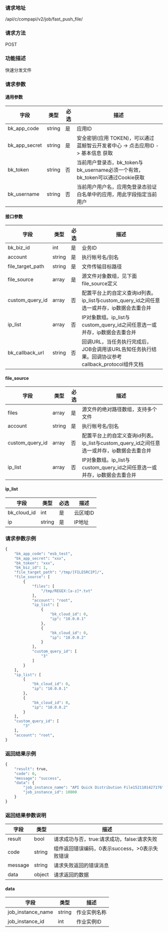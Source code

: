 
### 请求地址

/api/c/compapi/v2/job/fast_push_file/



### 请求方法

POST


### 功能描述

快速分发文件

### 请求参数


#### 通用参数

| 字段 | 类型 | 必选 |  描述 |
|-----------|------------|--------|------------|
| bk_app_code  |  string    | 是 | 应用ID     |
| bk_app_secret|  string    | 是 | 安全密钥(应用 TOKEN)，可以通过 蓝鲸智云开发者中心 -&gt; 点击应用ID -&gt; 基本信息 获取 |
| bk_token     |  string    | 否 | 当前用户登录态，bk_token与bk_username必须一个有效，bk_token可以通过Cookie获取 |
| bk_username  |  string    | 否 | 当前用户用户名，应用免登录态验证白名单中的应用，用此字段指定当前用户 |

#### 接口参数

| 字段             |  类型      | 必选   |  描述      |
|------------------|------------|--------|------------|
| bk_biz_id        |  int       | 是     | 业务ID |
| account          |  string    | 是     | 执行帐号名/别名 |
| file_target_path |  string    | 是     | 文件传输目标路径 |
| file_source      |  array     | 是     | 源文件对象数组，见下面file_source定义 |
| custom_query_id  |  array     | 否     | 配置平台上的自定义查询id列表。ip_list与custom_query_id之间任意选一或并存，ip数据会去重合并 |
| ip_list          |  array     | 否     | IP对象数组。ip_list与custom_query_id之间任意选一或并存，ip数据会去重合并 |
| bk_callback_url  |  string    | 否     | 回调URL，当任务执行完成后，JOB会调用该URL告知任务执行结果。回调协议参考callback_protocol组件文档 |

#### file_source

| 字段          |  类型      | 必选   |  描述      |
|---------------|------------|--------|------------|
| files         |  array     | 是     | 源文件的绝对路径数组，支持多个文件 |
| account       |  string    | 是     | 执行帐号名/别名 |
| custom_query_id| array     | 否     | 配置平台上的自定义查询id列表。ip_list与custom_query_id之间任意选一或并存，ip数据会去重合并 |
| ip_list       |  array     | 否     | IP对象数组。ip_list与custom_query_id之间任意选一或并存，ip数据会去重合并 |

#### ip_list

| 字段      |  类型      | 必选   |  描述      |
|-----------|------------|--------|------------|
| bk_cloud_id |  int    | 是     | 云区域ID |
| ip          |  string | 是     | IP地址 |

### 请求参数示例

```python
{
    "bk_app_code": "esb_test",
    "bk_app_secret": "xxx",
    "bk_token": "xxx",
    "bk_biz_id": 1,
    "file_target_path": "/tmp/[FILESRCIP]/",
    "file_source": [
        {
            "files": [
                "/tmp/REGEX:[a-z]*.txt"
            ],
            "account": "root",
            "ip_list": [
                {
                    "bk_cloud_id": 0,
                    "ip": "10.0.0.1"
                },
                {
                    "bk_cloud_id": 0,
                    "ip": "10.0.0.2"
                }
            ],
            "custom_query_id": [
                "3"
            ]
        }
    ],
    "ip_list": [
        {
            "bk_cloud_id": 0,
            "ip": "10.0.0.1"
        },
        {
            "bk_cloud_id": 0,
            "ip": "10.0.0.2"
        }
    ],
    "custom_query_id": [
        "3"
    ],
    "account": "root",
}
```

### 返回结果示例

```python
{
    "result": true,
    "code": 0,
    "message": "success",
    "data": {
        "job_instance_name": "API Quick Distribution File1521101427176",
        "job_instance_id": 10000
    }
}
```

### 返回结果参数说明

| 字段      | 类型      | 描述      |
|-----------|-----------|-----------|
| result    | bool      | 请求成功与否，true:请求成功，false:请求失败 |
| code      | string    | 组件返回错误编码，0表示success，>0表示失败错误 |
| message   | string    | 请求失败返回的错误消息 |
| data      | object    | 请求返回的数据 |

#### data

| 字段      | 类型      | 描述      |
|-----------|-----------|-----------|
| job_instance_name | string  | 作业实例名称 |
| job_instance_id   | int     | 作业实例ID  |
